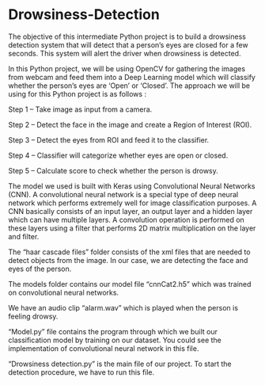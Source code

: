 # Drowsiness-Detection
The objective of this intermediate Python project is to build a drowsiness detection system that will detect that a person’s eyes are closed for a few seconds. This system will alert the driver when drowsiness is detected.

In this Python project, we will be using OpenCV for gathering the images from webcam and feed them into a Deep Learning model which will classify whether the person’s eyes are ‘Open’ or ‘Closed’. The approach we will be using for this Python project is as follows :

Step 1 – Take image as input from a camera.

Step 2 – Detect the face in the image and create a Region of Interest (ROI).

Step 3 – Detect the eyes from ROI and feed it to the classifier.

Step 4 – Classifier will categorize whether eyes are open or closed.

Step 5 – Calculate score to check whether the person is drowsy.

The model we used is built with Keras using Convolutional Neural Networks (CNN). A convolutional neural network is a special type of deep neural network which performs extremely well for image classification purposes. A CNN basically consists of an input layer, an output layer and a hidden layer which can have multiple layers. A convolution operation is performed on these layers using a filter that performs 2D matrix multiplication on the layer and filter.

The “haar cascade files” folder consists of the xml files that are needed to detect objects from the image. In our case, we are detecting the face and eyes of the person.

The models folder contains our model file “cnnCat2.h5” which was trained on convolutional neural networks.

We have an audio clip “alarm.wav” which is played when the person is feeling drowsy.

“Model.py” file contains the program through which we built our classification model by training on our dataset. You could see the implementation of convolutional neural network in this file.

“Drowsiness detection.py” is the main file of our project. To start the detection procedure, we have to run this file.
